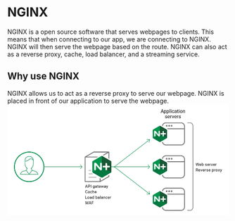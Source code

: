 # NGINX 
NGINX is a open source software that serves webpages to clients. This means that when connecting to our app, we are connecting to NGINX. NGINX will then serve the webpage based on the route. NGINX can also act as a reverse proxy, cache, load balancer, and a streaming service. 

## Why use NGINX
NGINX allows us to act as a reverse proxy to serve our webpage. NGINX is placed in front of our application to serve the webpage. 
<img src="user-guide-images\nignx.jpg"/>